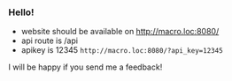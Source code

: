 ### Hello!

- website should be available on http://macro.loc:8080/
- api route is /api
- apikey is 12345 ``http://macro.loc:8080/?api_key=12345``

I will be happy if you send me a feedback!